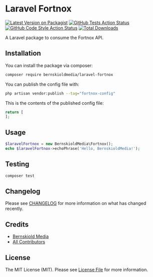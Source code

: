 # Laravel Fortnox

[![Latest Version on Packagist](https://img.shields.io/packagist/v/bernskioldmedia/laravel-fortnox.svg?style=flat-square)](https://packagist.org/packages/bernskioldmedia/laravel-fortnox)
[![GitHub Tests Action Status](https://img.shields.io/github/workflow/status/bernskioldmedia/laravel-fortnox/run-tests?label=tests)](https://github.com/bernskioldmedia/laravel-fortnox/actions?query=workflow%3Arun-tests+branch%3Amain)
[![GitHub Code Style Action Status](https://img.shields.io/github/workflow/status/bernskioldmedia/laravel-fortnox/Check%20&%20fix%20styling?label=code%20style)](https://github.com/bernskioldmedia/laravel-fortnox/actions?query=workflow%3A"Check+%26+fix+styling"+branch%3Amain)
[![Total Downloads](https://img.shields.io/packagist/dt/bernskioldmedia/laravel-fortnox.svg?style=flat-square)](https://packagist.org/packages/bernskioldmedia/laravel-fortnox)

A Laravel package to consume the Fortnox API.

## Installation

You can install the package via composer:

```bash
composer require bernskioldmedia/laravel-fortnox
```

You can publish the config file with:

```bash
php artisan vendor:publish --tag="fortnox-config"
```

This is the contents of the published config file:

```php
return [
];
```

## Usage

```php
$laravelFortnox = new BernskioldMedia\Fortnox();
echo $laravelFortnox->echoPhrase('Hello, BernskioldMedia!');
```

## Testing

```bash
composer test
```

## Changelog

Please see [CHANGELOG](CHANGELOG.md) for more information on what has changed recently.

## Credits

- [Bernskiold Media](https://github.com/bernskioldmedia)
- [All Contributors](../../contributors)

## License

The MIT License (MIT). Please see [License File](LICENSE.md) for more information.

